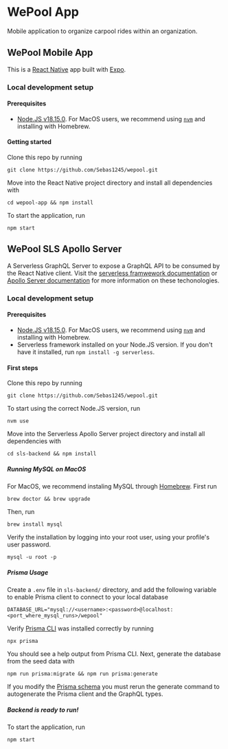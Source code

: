 # WePool App
Mobile application to organize carpool rides within an organization.

## WePool Mobile App 
This is a [React Native](https://reactnative.dev/) app built with [Expo](https://expo.dev/). 
### Local development setup
#### Prerequisites
- [Node.JS v18.15.0](https://nodejs.org/en/). For MacOS users, we recommend using [`nvm`](https://formulae.brew.sh/formula/nvm) and installing with Homebrew.

#### Getting started
Clone this repo by running
```
git clone https://github.com/Sebas1245/wepool.git
```
Move into the React Native project directory and install all dependencies with
```
cd wepool-app && npm install
```

To start the application, run 
```
npm start
```

## WePool SLS Apollo Server
A Serverless GraphQL Server to expose a GraphQL API to be consumed by the React Native client. Visit the [serverless framwework documentation](https://www.serverless.com/) or [Apollo Server documentation](https://www.apollographql.com/docs/) for more information on these techonologies.
### Local development setup
#### Prerequisites
- [Node.JS v18.15.0](https://nodejs.org/en/). For MacOS users, we recommend using [`nvm`](https://formulae.brew.sh/formula/nvm) and installing with Homebrew.
- Serverless framework installed on your Node.JS version. If you don't have it installed, run `npm install -g serverless`.

#### First steps
Clone this repo by running
```
git clone https://github.com/Sebas1245/wepool.git
```
To start using the correct Node.JS version, run 
```
nvm use
```
Move into the Serverless Apollo Server project directory and install all dependencies with
```
cd sls-backend && npm install
```
##### Running MySQL on MacOS
For MacOS, we recommend instaling MySQL through [Homebrew](https://brew.sh/). First run
```
brew doctor && brew upgrade
```
Then, run 
```
brew install mysql
```

Verify the installation by logging into your root user, using your profile's user password.
```
mysql -u root -p
```
##### Prisma Usage
Create a `.env` file in `sls-backend/` directory, and add the following variable to enable Prisma client to connect to your local database
```.env
DATABASE_URL="mysql://<username>:<password>@localhost:<port_where_mysql_runs>/wepool"
```
Verify [Prisma CLI](https://www.prisma.io/docs/concepts/components/prisma-cli/installation) was installed correctly by running
```
npx prisma
```
You should see a help output from Prisma CLI. Next, generate the database from the seed data with
```
npm run prisma:migrate && npm run prisma:generate
```

If you modify the [Prisma schema](sls-backend/prisma/schema.prisma) you must rerun the generate command to autogenerate the Prisma client and the GraphQL types.

##### Backend is ready to run!

To start the application, run 
```
npm start
```
